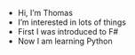 - Hi, I’m Thomas
- I’m interested in lots of things
- First I was introduced to F#
- Now I am learning Python

<!---
kgq325/kgq325 is a ✨ special ✨ repository because its `README.md` (this file) appears on your GitHub profile.
You can click the Preview link to take a look at your changes.
--->
